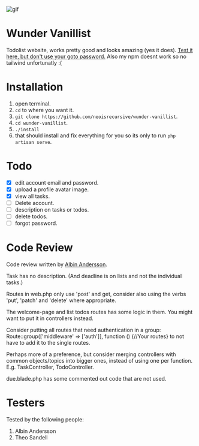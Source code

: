 ![gif](https://media.giphy.com/media/TJrS7r0f6SOthGTiPe/giphy.gif)

# Wunder Vanillist

Todolist website, works pretty good and looks amazing (yes it does).
[Test it here, but don't use your goto password.](https://wunder-vanillist.neo.fyi)
Also my npm doesnt work so no tailwind unfortunatly :(

# Installation

1. open terminal.
2. `cd` to where you want it.
3. `git clone https://github.com/neoisrecursive/wunder-vanillist`.
4. `cd wunder-vanillist`.
5. `./install`
6. that should install and fix everything for you so its only to run `php artisan serve`.

# Todo

-   [x] edit account email and password.
-   [x] upload a profile avatar image.
-   [x] view all tasks.
-   [ ] Delete account.
-   [ ] description on tasks or todos.
-   [ ] delete todos.
-   [ ] forgot password.

# Code Review

Code review written by [Albin Andersson](https://github.com/itisalbin).

Task has no description. (And deadline is on lists and not the individual tasks.)

Routes in web.php only use 'post' and get, consider also using the verbs 'put', 'patch' and 'delete' where appropriate.

The welcome-page and list todos routes has some logic in them. You might want to put it in controllers instead.

Consider putting all routes that need authentication in a group:
Route::group(['middleware' => ['auth']], function () {//Your routes}
to not have to add it to the single routes.

Perhaps more of a preference, but consider merging controllers with common objects/topics into bigger ones, instead of using one per function. E.g. TaskController, TodoController.

due.blade.php has some commented out code that are not used.

# Testers

Tested by the following people:

1. Albin Andersson
2. Theo Sandell
